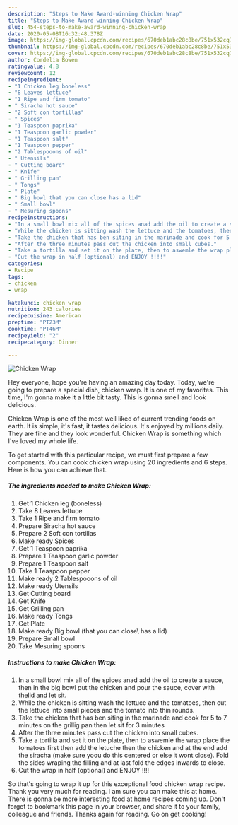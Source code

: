 ```yaml
---
description: "Steps to Make Award-winning Chicken Wrap"
title: "Steps to Make Award-winning Chicken Wrap"
slug: 454-steps-to-make-award-winning-chicken-wrap
date: 2020-05-08T16:32:48.378Z
image: https://img-global.cpcdn.com/recipes/670deb1abc28c8be/751x532cq70/chicken-wrap-recipe-main-photo.jpg
thumbnail: https://img-global.cpcdn.com/recipes/670deb1abc28c8be/751x532cq70/chicken-wrap-recipe-main-photo.jpg
cover: https://img-global.cpcdn.com/recipes/670deb1abc28c8be/751x532cq70/chicken-wrap-recipe-main-photo.jpg
author: Cordelia Bowen
ratingvalue: 4.8
reviewcount: 12
recipeingredient:
- "1 Chicken leg boneless"
- "8 Leaves lettuce"
- "1 Ripe and firm tomato"
- " Siracha hot sauce"
- "2 Soft con tortillas"
- " Spices"
- "1 Teaspoon paprika"
- "1 Teaspoon garlic powder"
- "1 Teaspoon salt"
- "1 Teaspoon pepper"
- "2 Tablespooons of oil"
- " Utensils"
- " Cutting board"
- " Knife"
- " Grilling pan"
- " Tongs"
- " Plate"
- " Big bowl that you can close has a lid"
- " Small bowl"
- " Mesuring spoons"
recipeinstructions:
- "In a small bowl mix all of the spices anad add the oil to create a sauce, then in the big bowl put the chicken and pour the sauce, cover with thelid and let sit."
- "While the chicken is sitting wash the lettuce and the tomatoes, then cut the lettuce into small pieces and the tomato into thin rounds."
- "Take the chicken that has ben siting in the marinade and cook for 5 to 7 minutes on the grillig pan then let sit for 3 minutes"
- "After the three minutes pass cut the chicken into small cubes."
- "Take a tortilla and set it on the plate, then to aswemle the wrap place the tomatoes first then add the letuche then the chicken and at the end add the siracha (make sure yoou do this centered or else it wont close). Fold the sides wraping the filling and at last fold the edges inwards to close."
- "Cut the wrap in half (optional) and ENJOY !!!!"
categories:
- Recipe
tags:
- chicken
- wrap

katakunci: chicken wrap 
nutrition: 243 calories
recipecuisine: American
preptime: "PT23M"
cooktime: "PT46M"
recipeyield: "2"
recipecategory: Dinner

---
```



![Chicken Wrap](https://img-global.cpcdn.com/recipes/670deb1abc28c8be/751x532cq70/chicken-wrap-recipe-main-photo.jpg)

Hey everyone, hope you're having an amazing day today. Today, we're going to prepare a special dish, chicken wrap. It is one of my favorites. This time, I'm gonna make it a little bit tasty. This is gonna smell and look delicious.



Chicken Wrap is one of the most well liked of current trending foods on earth. It is simple, it's fast, it tastes delicious. It's enjoyed by millions daily. They are fine and they look wonderful. Chicken Wrap is something which I've loved my whole life.


To get started with this particular recipe, we must first prepare a few components. You can cook chicken wrap using 20 ingredients and 6 steps. Here is how you can achieve that.

##### The ingredients needed to make Chicken Wrap:

1. Get 1 Chicken leg (boneless)
1. Take 8 Leaves lettuce
1. Take 1 Ripe and firm tomato
1. Prepare  Siracha hot sauce
1. Prepare 2 Soft con tortillas
1. Make ready  Spices
1. Get 1 Teaspoon paprika
1. Prepare 1 Teaspoon garlic powder
1. Prepare 1 Teaspoon salt
1. Take 1 Teaspoon pepper
1. Make ready 2 Tablespooons of oil
1. Make ready  Utensils
1. Get  Cutting board
1. Get  Knife
1. Get  Grilling pan
1. Make ready  Tongs
1. Get  Plate
1. Make ready  Big bowl (that you can close\ has a lid)
1. Prepare  Small bowl
1. Take  Mesuring spoons




##### Instructions to make Chicken Wrap:

1. In a small bowl mix all of the spices anad add the oil to create a sauce, then in the big bowl put the chicken and pour the sauce, cover with thelid and let sit.
1. While the chicken is sitting wash the lettuce and the tomatoes, then cut the lettuce into small pieces and the tomato into thin rounds.
1. Take the chicken that has ben siting in the marinade and cook for 5 to 7 minutes on the grillig pan then let sit for 3 minutes
1. After the three minutes pass cut the chicken into small cubes.
1. Take a tortilla and set it on the plate, then to aswemle the wrap place the tomatoes first then add the letuche then the chicken and at the end add the siracha (make sure yoou do this centered or else it wont close). Fold the sides wraping the filling and at last fold the edges inwards to close.
1. Cut the wrap in half (optional) and ENJOY !!!!




So that's going to wrap it up for this exceptional food chicken wrap recipe. Thank you very much for reading. I am sure you can make this at home. There is gonna be more interesting food at home recipes coming up. Don't forget to bookmark this page in your browser, and share it to your family, colleague and friends. Thanks again for reading. Go on get cooking!
